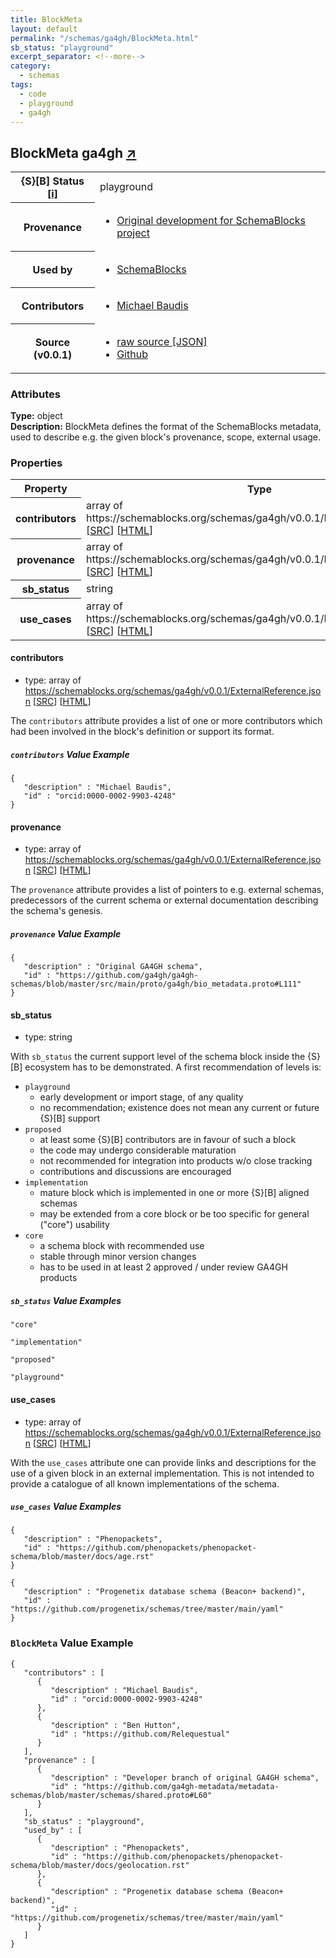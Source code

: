 ```yaml
---
title: BlockMeta
layout: default
permalink: "/schemas/ga4gh/BlockMeta.html"
sb_status: "playground"
excerpt_separator: <!--more-->
category:
  - schemas
tags:
  - code
  - playground
  - ga4gh
---
```



<div id="schema-header-title">
  <h2>BlockMeta <span id="schema-header-title-project">ga4gh <a href="https://github.com/ga4gh-schemablocks/blocks" target="_BLANK">&nearr;</a></span> </h2>
</div>

<table id="schema-header-table">
  <tr>
    <th>{S}[B] Status <a href="https://schemablocks.org/about/sb-status-levels.html">[i]</a></th>
    <td><div id="schema-header-status">playground</div></td>
  </tr>

  <tr>
    <th>Provenance</th>
    <td>
      <ul>
<li><a href="https://schemablocks.org">Original development for SchemaBlocks project</a></li>
      </ul>
    </td>
  </tr>
  <tr>
    <th>Used by</th>
    <td>
      <ul>
<li><a href="https://schemablocks.org">SchemaBlocks</a></li>
      </ul>
    </td>
  </tr>

<!--more-->

  <tr>
    <th>Contributors</th>
    <td>
      <ul>
<li><a href="https://orcid.org/0000-0002-9903-4248">Michael Baudis</a></li>
      </ul>
    </td>
  </tr>
  <tr>
    <th>Source (v0.0.1)</th>
    <td>
      <ul>
        <li><a href="current/BlockMeta.json" target="_BLANK">raw source [JSON]</a></li>
        <li><a href="https://github.com/ga4gh-schemablocks/blocks/blob/master/schemas/BlockMeta.yaml" target="_BLANK">Github</a></li>
      </ul>
    </td>
  </tr>
</table>

<div id="schema-attributes-title">
  <h3>Attributes</h3>
</div>

  
__Type:__ object  
__Description:__ BlockMeta defines the format of the SchemaBlocks metadata, used to describe
e.g. the given block's provenance, scope, external usage.


### Properties

<table id="schema-property-table">
  <tr>
    <th>Property</th>
    <th>Type</th>
  </tr>
  <tr>
    <th>contributors</th>
    <td>array of https://schemablocks.org/schemas/ga4gh/v0.0.1/ExternalReference.json [<a href="https://schemablocks.org/schemas/ga4gh/v0.0.1/ExternalReference.json" target="_BLANK">SRC</a>] [<a href="https://schemablocks.org/schemas/ga4gh/ExternalReference.html" target="_BLANK">HTML</a>]</td>
  </tr>
  <tr>
    <th>provenance</th>
    <td>array of https://schemablocks.org/schemas/ga4gh/v0.0.1/ExternalReference.json [<a href="https://schemablocks.org/schemas/ga4gh/v0.0.1/ExternalReference.json" target="_BLANK">SRC</a>] [<a href="https://schemablocks.org/schemas/ga4gh/ExternalReference.html" target="_BLANK">HTML</a>]</td>
  </tr>
  <tr>
    <th>sb_status</th>
    <td>string</td>
  </tr>
  <tr>
    <th>use_cases</th>
    <td>array of https://schemablocks.org/schemas/ga4gh/v0.0.1/ExternalReference.json [<a href="https://schemablocks.org/schemas/ga4gh/v0.0.1/ExternalReference.json" target="_BLANK">SRC</a>] [<a href="https://schemablocks.org/schemas/ga4gh/ExternalReference.html" target="_BLANK">HTML</a>]</td>
  </tr>

</table>


#### contributors

* type: array of https://schemablocks.org/schemas/ga4gh/v0.0.1/ExternalReference.json [<a href="https://schemablocks.org/schemas/ga4gh/v0.0.1/ExternalReference.json" target="_BLANK">SRC</a>] [<a href="https://schemablocks.org/schemas/ga4gh/ExternalReference.html" target="_BLANK">HTML</a>]

The `contributors` attribute provides a list of one or more contributors
which had been involved in the block's definition or support its format.


##### `contributors` Value Example  

```
{
   "description" : "Michael Baudis",
   "id" : "orcid:0000-0002-9903-4248"
}
```

#### provenance

* type: array of https://schemablocks.org/schemas/ga4gh/v0.0.1/ExternalReference.json [<a href="https://schemablocks.org/schemas/ga4gh/v0.0.1/ExternalReference.json" target="_BLANK">SRC</a>] [<a href="https://schemablocks.org/schemas/ga4gh/ExternalReference.html" target="_BLANK">HTML</a>]

The `provenance` attribute provides a list of pointers to e.g. external
schemas, predecessors of the current schema or external documentation
describing the schema's genesis.


##### `provenance` Value Example  

```
{
   "description" : "Original GA4GH schema",
   "id" : "https://github.com/ga4gh/ga4gh-schemas/blob/master/src/main/proto/ga4gh/bio_metadata.proto#L111"
}
```

#### sb_status

* type: string

With `sb_status` the current support level of the schema block inside
the {S}[B] ecosystem has to be demonstrated. A first recommendation of
levels is:

* `playground`
  - early development or import stage, of any quality
  - no recommendation; existence does not mean any current or future
  {S}[B] support
* `proposed`
  - at least some {S}[B] contributors are in favour of such a block
  - the code may undergo considerable maturation
  - not recommended for integration into products w/o close tracking
  - contributions and discussions are encouraged
* `implementation`
  - mature block which is implemented in one or more {S}[B] aligned
  schemas
  - may be extended from a core block or be too specific for general
  ("core") usability
* `core`
  - a schema block with recommended use
  - stable through minor version changes
  - has to be used in at least 2 approved / under review GA4GH products


##### `sb_status` Value Examples  

```
"core"
```
```
"implementation"
```
```
"proposed"
```
```
"playground"
```

#### use_cases

* type: array of https://schemablocks.org/schemas/ga4gh/v0.0.1/ExternalReference.json [<a href="https://schemablocks.org/schemas/ga4gh/v0.0.1/ExternalReference.json" target="_BLANK">SRC</a>] [<a href="https://schemablocks.org/schemas/ga4gh/ExternalReference.html" target="_BLANK">HTML</a>]

With the `use_cases` attribute one can provide links and descriptions
for the use of a given block in an external implementation.
This is not intended to provide a catalogue of all known implementations
of the schema.


##### `use_cases` Value Examples  

```
{
   "description" : "Phenopackets",
   "id" : "https://github.com/phenopackets/phenopacket-schema/blob/master/docs/age.rst"
}
```
```
{
   "description" : "Progenetix database schema (Beacon+ backend)",
   "id" : "https://github.com/progenetix/schemas/tree/master/main/yaml"
}
```


### `BlockMeta` Value Example  

```
{
   "contributors" : [
      {
         "description" : "Michael Baudis",
         "id" : "orcid:0000-0002-9903-4248"
      },
      {
         "description" : "Ben Hutton",
         "id" : "https://github.com/Relequestual"
      }
   ],
   "provenance" : [
      {
         "description" : "Developer branch of original GA4GH schema",
         "id" : "https://github.com/ga4gh-metadata/metadata-schemas/blob/master/schemas/shared.proto#L60"
      }
   ],
   "sb_status" : "playground",
   "used_by" : [
      {
         "description" : "Phenopackets",
         "id" : "https://github.com/phenopackets/phenopacket-schema/blob/master/docs/geolocation.rst"
      },
      {
         "description" : "Progenetix database schema (Beacon+ backend)",
         "id" : "https://github.com/progenetix/schemas/tree/master/main/yaml"
      }
   ]
}
```


